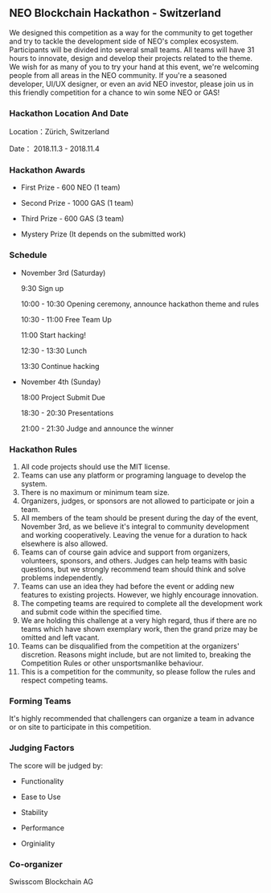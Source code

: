 
## NEO Blockchain Hackathon - Switzerland

We designed this competition as a way for the community to get together and try to tackle the development side of NEO's complex ecosystem. Participants will be divided into several small teams. All teams will have 31 hours to innovate, design and develop their projects related to the theme. We wish for as many of you to try your hand at this event, we're welcoming people from all areas in the NEO community. If you're a seasoned developer, UI/UX designer, or even an avid NEO investor, please join us in this friendly competition for a chance to win some NEO or GAS!

### Hackathon Location And Date

Location：Zürich, Switzerland


Date： 2018.11.3 - 2018.11.4

### Hackathon Awards

- First Prize - 600 NEO (1 team)

- Second Prize - 1000 GAS (1 team)

- Third Prize - 600 GAS (3 team)

- Mystery Prize (It depends on the submitted work)

### Schedule

- November 3rd (Saturday)

  9:30    Sign up

  10:00 - 10:30    Opening ceremony, announce hackathon theme and rules

  10:30 - 11:00     Free Team Up

  11:00   Start hacking!

  12:30 - 13:30  Lunch

  13:30  Continue hacking


- November 4th (Sunday)



   18:00 Project Submit Due
  
   18:30 - 20:30 Presentations

   21:00 - 21:30 Judge and announce the winner


### Hackathon Rules
1.	All code projects should use the MIT license.
2.	Teams can use any platform or programing language to develop the system.
3.	There is no maximum or minimum team size.
4.	Organizers, judges, or sponsors are not allowed to participate or join a team.
5.	All members of the team should be present during the day of the event, November 3rd, as we believe it's integral to community development and working cooperatively. Leaving the venue for a duration to hack elsewhere is also allowed.
6.	Teams can of course gain advice and support from organizers, volunteers, sponsors, and others. Judges can help teams with basic questions, but we strongly recommend team should think and solve problems independently.
7.	Teams can use an idea they had before the event or adding new features to existing projects. However, we highly encourage innovation.
8.	The competing teams are required to complete all the development work and submit code within the specified time.
9.	We are holding this challenge at a very high regard, thus if there are no teams which have shown exemplary work, then the grand prize may be omitted and left vacant.
10.	Teams can be disqualified from the competition at the organizers' discretion. Reasons might include, but are not limited to, breaking the Competition Rules or other unsportsmanlike behaviour.
11.	This is a competition for the community, so please follow the rules and respect competing teams.


### Forming Teams

It's highly recommended that challengers can organize a team in advance or on site to participate in this competition. 

### Judging Factors

The score will be judged by:

- Functionality

- Ease to Use

- Stability

- Performance

- Orginiality

### Co-organizer

Swisscom Blockchain AG



